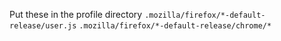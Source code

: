 Put these in the profile directory
`.mozilla/firefox/*-default-release/user.js`
`.mozilla/firefox/*-default-release/chrome/*`
